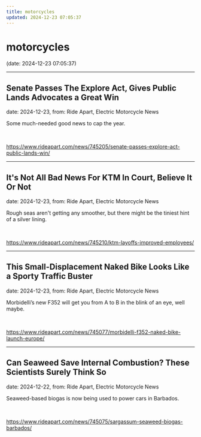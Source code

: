 ```yaml
---
title: motorcycles
updated: 2024-12-23 07:05:37
---
```


# motorcycles

(date: 2024-12-23 07:05:37)

---

## Senate Passes The Explore Act, Gives Public Lands Advocates a Great Win

date: 2024-12-23, from: Ride Apart, Electric Motorcycle News

Some much-needed good news to cap the year.  

<br> 

<https://www.rideapart.com/news/745205/senate-passes-explore-act-public-lands-win/>

---

## It's Not All Bad News For KTM In Court, Believe It Or Not

date: 2024-12-23, from: Ride Apart, Electric Motorcycle News

Rough seas aren't getting any smoother, but there might be the tiniest hint of a silver lining. 

<br> 

<https://www.rideapart.com/news/745210/ktm-layoffs-improved-employees/>

---

## This Small-Displacement Naked Bike Looks Like a Sporty Traffic Buster

date: 2024-12-23, from: Ride Apart, Electric Motorcycle News

Morbidelli’s new F352 will get you from A to B in the blink of an eye, well maybe.
 

<br> 

<https://www.rideapart.com/news/745077/morbidelli-f352-naked-bike-launch-europe/>

---

## Can Seaweed Save Internal Combustion? These Scientists Surely Think So

date: 2024-12-22, from: Ride Apart, Electric Motorcycle News

Seaweed-based biogas is now being used to power cars in Barbados. 
 

<br> 

<https://www.rideapart.com/news/745075/sargassum-seaweed-biogas-barbados/>

